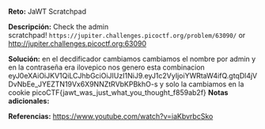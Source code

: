 
**Reto:** JaWT Scratchpad

**Descripción:**
Check the admin scratchpad! `https://jupiter.challenges.picoctf.org/problem/63090/` or http://jupiter.challenges.picoctf.org:63090

**Solución:**
en el decdificador cambiamos cambiamos el nombre por admin y en la contraseña era ilovepico
nos genero esta combinacion 
eyJ0eXAiOiJKV1QiLCJhbGciOiJIUzI1NiJ9.eyJ1c2VyIjoiYWRtaW4ifQ.gtqDl4jVDvNbEe_JYEZTN19Vx6X9NNZtRVbKPBkhO-s
y solo la cambiamos en la cookie 
picoCTF{jawt_was_just_what_you_thought_f859ab2f}
**Notas adicionales:**

**Referencias:** 
https://www.youtube.com/watch?v=iaKbvrbcSko
